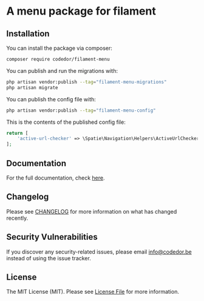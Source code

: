 # A menu package for filament

## Installation

You can install the package via composer:

```bash
composer require codedor/filament-menu
```

You can publish and run the migrations with:

```bash
php artisan vendor:publish --tag="filament-menu-migrations"
php artisan migrate
```

You can publish the config file with:

```bash
php artisan vendor:publish --tag="filament-menu-config"
```

This is the contents of the published config file:

```php
return [
    'active-url-checker' => \Spatie\Navigation\Helpers\ActiveUrlChecker::class,
];
```

## Documentation

For the full documentation, check [here](./docs/index.md).

## Changelog

Please see [CHANGELOG](CHANGELOG.md) for more information on what has changed recently.

## Security Vulnerabilities

If you discover any security-related issues, please email info@codedor.be instead of using the issue tracker.

## License

The MIT License (MIT). Please see [License File](LICENSE.md) for more information.
